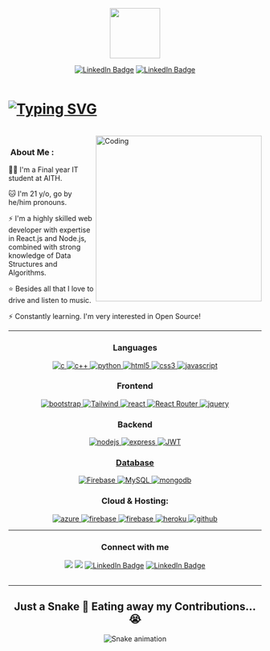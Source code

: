
<p align="center"><img src="gudda1(1).png" width="100"/></p>
<p align="center">
<a href="https://www.linkedin.com/in/satyam173/"><img src="https://img.shields.io/badge/LinkedIn-blue?style=for-the-badge&logo=linkedin&logoColor=white" alt="LinkedIn Badge"></a>
<a href="https://satyam21.netlify.app/"><img src="https://img.shields.io/badge/Website-red?style=for-the-badge&logo=symfony&logoColor=Red" alt="LinkedIn Badge"></a>
</p>

<p align="center"><img src="https://komarev.com/ghpvc/?username=satyam868910&style=flat-square&color=blue" alt=""></p>

 <h1 align="left">
<!-- <img align="right" alt="Coding" width="100" src=""> -->
<a href="https://git.io/typing-svg"><img src="https://readme-typing-svg.demolab.com?font=Poppins&pause=1000&width=435&lines=Hello+%E2%9C%8C%EF%B8%8FI+am+Satyam+coder+%F0%9F%98%88." alt="Typing SVG" /></a>
</h1>
 <br>
<img align="right" alt="Coding" width="330" src="https://media.tenor.com/rePDfDWO3XoAAAAd/hacking.gif">
<!-- <p align="left"> <img src="https://komarev.com/ghpvc/?username=satyam868910&label=Profile%20views&color=0e75b6&style=flat" alt="satyam868910" /> </p> -->
  
### &nbsp;About Me :

 👩‍🎓 I'm a Final year IT student at AITH.
 
 🐱 I'm 21 y/o, go by he/him pronouns.

 ⚡ I'm a highly skilled web developer with expertise in React.js and Node.js, combined with
     strong knowledge of Data Structures and Algorithms.

 ⭐ Besides all that I love to drive and listen to music.

 ⚡ Constantly learning. I'm very interested in Open Source!

 <hr>

<h3 align="center">Languages</h3>
<p align="center">
  <a href="https://www.cprogramming.com/" target="_blank"> 
    <img src="https://img.shields.io/badge/C%20programming-A8B9CC.svg?style=for-the-badge&logo=c&logoColor=white"
      alt="c"/>
  </a>
  <a href="https://www.cprogramming.com/" target="_blank"> 
    <img src="https://img.shields.io/badge/c++-%2300599C.svg?style=for-the-badge&logo=c%2B%2B&logoColor=white"
      alt="c++"/>
  </a>
  <a href="https://www.python.org" target="_blank"> 
    <img src="https://img.shields.io/badge/python-3670A0?style=for-the-badge&logo=python&logoColor=ffdd54" 
      alt="python"/> 
  </a>
  <a href="https://www.w3.org/html/" target="_blank"> 
    <img src="https://img.shields.io/badge/html-E34F26.svg?style=for-the-badge&logo=html5&logoColor=white"
      alt="html5"/> 
  </a>
  <a href="https://www.w3schools.com/css/" target="_blank">
    <img src="https://img.shields.io/badge/css-1572B6.svg?style=for-the-badge&logo=css3&logoColor=white"
      alt="css3"/>
  </a>
  <a href="https://developer.mozilla.org/en-US/docs/Web/JavaScript" target="_blank"> 
    <img src="https://img.shields.io/badge/Javascript-F7DF1E.svg?style=for-the-badge&logo=javascript&logoColor=black"
      alt="javascript"/> 
  </a>
</p>

<h3 align="center">Frontend</h3>
<p align="center">
      <a href="https://getbootstrap.com" target="_blank">
    <img src="https://img.shields.io/badge/bootstrap-7952B3.svg?style=for-the-badge&logo=bootstrap&logoColor=white"
      alt="bootstrap"/>
  </a>
  <a href="https://tailwindcss.com/" target="_blank">
    <img src="https://img.shields.io/badge/tailwindcss-%2338B2AC.svg?style=for-the-badge&logo=tailwind-css&logoColor=white"
      alt="Tailwind"/>
  </a>
  <a href="https://reactjs.org/" target="_blank"> 
    <img src="https://img.shields.io/badge/reactjs-61DAFB.svg?style=for-the-badge&logo=react&logoColor=black"
      alt="react"/> 
  </a>
  <a href="" target="_blank">
    <img src="https://img.shields.io/badge/React_Router-CA4245?style=for-the-badge&logo=react-router&logoColor=white" alt="React Router"/> 
  </a>
  <a href="https://jquery.com/" target="_blank">
    <img src="https://img.shields.io/badge/jquery-0769AD.svg?style=for-the-badge&logo=jquery&logoColor=white" alt="jquery"/> 
  </a> 
 
</p>

<h3 align="center">Backend</h3>
<p align="center">
  <a href="https://nodejs.org" target="_blank"> 
    <img src="https://img.shields.io/badge/node.js-339933.svg?style=for-the-badge&logo=nodedotjs&logoColor=white"
      alt="nodejs"/> 
  </a>
  <a href="https://expressjs.com" target="_blank">
    <img src="https://img.shields.io/badge/express-000000.svg?style=for-the-badge&logo=express&logoColor=white"
      alt="express" />
  <a href="https://expressjs.com" target="_blank">
    <img src="https://img.shields.io/badge/JWT-black?style=for-the-badge&logo=JSON%20web%20tokens"
      alt="JWT" />
</p>

<h3 align="center">Database</h3>
<p align="center">
  <a href="" target="_blank"> 
    <img src="https://img.shields.io/badge/firebase-%23039BE5.svg?style=for-the-badge&logo=firebase"
      alt="Firebase"/> 
  </a>
  <a href="" target="_blank"> 
    <img src="https://img.shields.io/badge/mysql-%2300000f.svg?style=for-the-badge&logo=mysql&logoColor=white"
      alt="MySQL"/> 
  </a>
  <a href="https://www.mongodb.com/" target="_blank"> 
    <img src="https://img.shields.io/badge/mongodb-47A248.svg?style=for-the-badge&logo=mongodb&logoColor=white"
      alt="mongodb"/> 
  </a> 
</p>

<h3 align="center">Cloud & Hosting:</h3>
<p align="center">

  <a href="" target="_blank">
    <img  src="https://img.shields.io/badge/vercel-%23000000.svg?style=for-the-badge&logo=vercel&logoColor=white" alt="azure"/> 
  </a>
  <a href="https://firebase.google.com/" target="_blank">
    <img src="https://img.shields.io/badge/firebase-FFCA28.svg?style=for-the-badge&logo=firebase&logoColor=black" alt="firebase"/>
  </a>
  <a href="https://netlify.com/" target="_blank">
    <img src="https://img.shields.io/badge/netlify-00C7B7.svg?style=for-the-badge&logo=netlify&logoColor=black" alt="firebase"/>
  </a>
  <a href="https://heroku.com" target="_blank"> 
    <img src="https://img.shields.io/badge/heroku-430098.svg?style=for-the-badge&logo=heroku&logoColor=white"
      alt="heroku"/> 
  </a>
    <a href="https://github.com/MR-DHRUV" target="_blank">
    <img src="https://img.shields.io/badge/github-181717.svg?style=for-the-badge&logo=github&logoColor=white" alt="github" />
  </a> 
</p>

----

<h3 align="center">Connect with me</h3>


<div align="center"> 
  <a href="https://mail.google.com/mail/?view=cm&fs=1&to=satyamchoudhary25102001@gmail.com"><img src="https://img.shields.io/badge/Gmail-D14836?style=for-the-badge&logo=gmail&logoColor=white"/></a>
  <a href="https://www.linkedin.com/in/satyam-57612221a/"><img src="https://img.shields.io/badge/LinkedIn-0077B5?style=for-the-badge&logo=linkedin&logoColor=white"/></a> 
 <a href="https://satyam21.netlify.app/"><img src="https://img.shields.io/badge/Website-red?style=for-the-badge&logo=symfony&logoColor=Red" alt="LinkedIn Badge"></a>
<a href="https://leetcode.com/coder_173/"><img src="https://img.shields.io/badge/-LeetCode-FFA116?style=for-the-badge&logo=LeetCode&logoColor=black" alt="LinkedIn Badge"></a>
 </div><br>

  <hr>


<div style="margin-top:10px"align="center">
 <h2 align="center" >Just a Snake 🐍 Eating away my Contributions...😭</h2>
 
  ![Snake animation](https://github.com/danielbped/danielbped/blob/output/github-contribution-grid-snake.svg)
  
</div>
